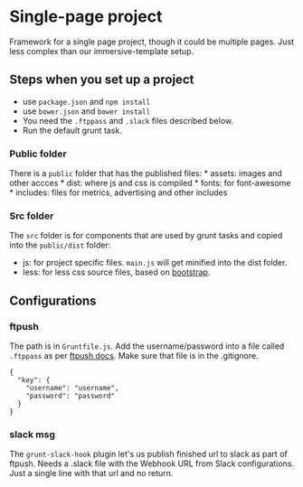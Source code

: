 Single-page project
==============================

Framework for a single page project, though it could be multiple pages. Just less complex than our immersive-template setup.

## Steps when you set up a project

* use `package.json` and `npm install`
* use `bower.json` and `bower install`
* You need the `.ftppass` and `.slack` files described below.
* Run the default grunt task.

### Public folder
There is a `public` folder that has the published files:
	* assets: images and other accces
	* dist: where js and css is compiled
	* fonts: for font-awesome
	* includes: files for metrics, advertising and other includes

### Src folder
The `src` folder is for components that are used by grunt tasks and copied into the `public/dist` folder:
* js: for project specific files. `main.js` will get minified into the dist folder.
* less: for less css source files, based on [bootstrap](http://getbootstrap.com/getting-started/).


## Configurations

### ftpush

The path is in `Gruntfile.js`. Add the username/password into a file called `.ftppass` as per [ftpush docs](https://www.npmjs.com/package/grunt-ftpush). Make sure that file is in the .gitignore.


```
{
  "key": {
    "username": "username",
    "password": "password"
  }
}
```

### slack msg

The `grunt-slack-hook` plugin let's us publish finished url to slack as part of ftpush. Needs a .slack file with the Webhook URL from Slack configurations. Just a single line with that url and no return.

